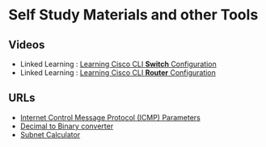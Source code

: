 # Self Study Materials and other Tools

## Videos
* Linked Learning : [Learning Cisco CLI **Switch** Configuration](https://www.linkedin.com/learning/learning-cisco-cli-switch-configuration/configuring-cisco-switches?autoplay=true&contextUrn=urn%3Ali%3AlyndaLearningPath%3A56db22d592015a6c9c8dbc4e&u=73721492)
* Linked Learning : [Learning Cisco CLI **Router** Configuration](https://www.linkedin.com/learning/learning-cisco-cli-router-configuration/welcome?autoplay=true&contextUrn=urn%3Ali%3AlyndaLearningPath%3A56db22d592015a6c9c8dbc4e&u=73721492)

## URLs
* [Internet Control Message Protocol (ICMP) Parameters](https://www.iana.org/assignments/icmp-parameters/icmp-parameters.xhtml)
* [Decimal to Binary converter](https://www.rapidtables.com/convert/number/decimal-to-binary.html)
* [Subnet Calculator](https://www.calculator.net/ip-subnet-calculator.html)